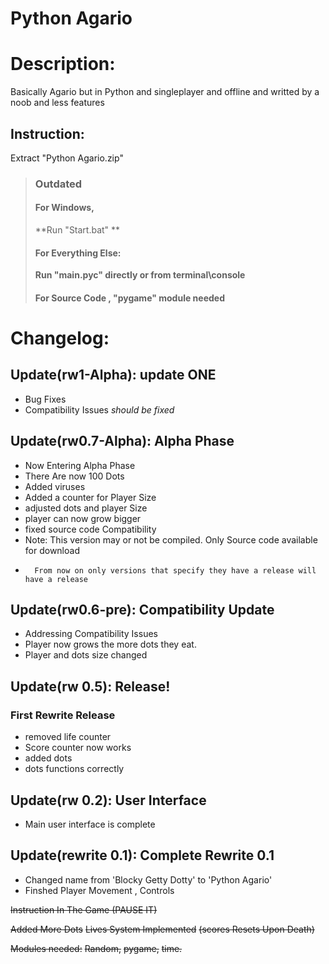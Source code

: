 # Python Agario
# Description:

  Basically Agario but in Python and singleplayer and offline and writted by a noob and less features
## Instruction:
Extract "Python Agario.zip"

> ### Outdated
> #### For Windows,
> **Run "Start.bat" **
> #### For Everything Else:
> **Run "main.pyc" directly or from terminal\console**
> #### For Source Code , "pygame" module needed


# Changelog:
## Update(rw1-Alpha): update **ONE**
- Bug Fixes
- Compatibility Issues _should be fixed_
## Update(rw0.7-Alpha): Alpha Phase
- Now Entering Alpha Phase
- There Are now 100 Dots
- Added viruses
- Added a counter for Player Size
- adjusted dots and player Size
- player can now grow bigger
- fixed source code Compatibility
- Note: This version may or not be compiled. Only Source code available for download
-       From now on only versions that specify they have a release will have a release

## Update(rw0.6-pre): Compatibility Update
- Addressing Compatibility Issues
- Player now grows the more dots they eat.
- Player and dots size changed

## Update(rw 0.5): Release!
### First Rewrite Release
- removed life counter
- Score counter now works
- added dots
- dots functions correctly

## Update(rw 0.2): User Interface

- Main user interface is complete

## Update(rewrite 0.1): Complete Rewrite 0.1
- Changed name from 'Blocky Getty Dotty' to 'Python Agario'
- Finshed Player Movement , Controls



~~Instruction In The Game   (PAUSE IT)~~


~~Added More Dots~~
~~Lives System Implemented~~
~~(scores Resets Upon Death)~~

~~Modules needed:~~
~~Random,~~
~~pygame,~~
~~time.~~
